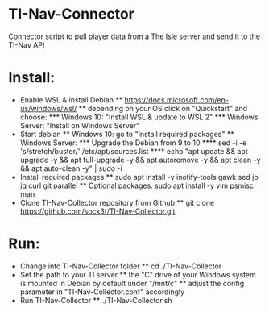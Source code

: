 # TI-Nav-Connector
Connector script to pull player data from a The Isle server and send it to the TI-Nav API

# Install:
* Enable WSL & install Debian
** https://docs.microsoft.com/en-us/windows/wsl/
** depending on your OS click on "Quickstart" and choose:
*** Windows 10: "Install WSL & update to WSL 2"
*** Windows Server: "Install on Windows Server"
* Start debian
** Windows 10: go to "Install required packages"
** Windows Server:
*** Upgrade the Debian from 9 to 10
**** sed -i -e 's/stretch/buster/' /etc/apt/sources.list
**** echo "apt update && apt upgrade -y && apt full-upgrade -y && apt autoremove -y && apt clean -y && apt auto-clean -y" | sudo -i 
* Install required packages
** sudo apt install -y inotify-tools gawk sed jo jq curl git parallel
** Optional packages: sudo apt install -y vim psmisc man
* Clone TI-Nav-Collector repository from Github
** git clone https://github.com/sock3t/TI-Nav-Collector.git

# Run:
* Change into TI-Nav-Collector folder
** cd ./TI-Nav-Collector
* Set the path to your TI server
** the "C" drive of your Windows system is mounted in Debian by default under "/mnt/c"
** adjust the config parameter in "TI-Nav-Collector.conf" accordingly
* Run TI-Nav-Collector
** ./TI-Nav-Collector.sh

